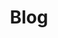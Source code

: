 ---
layout: internal/blog
title: Blog
title_override: Blog
permalink: /blog/
hero: "/img/content/hero-3.jpg"
---